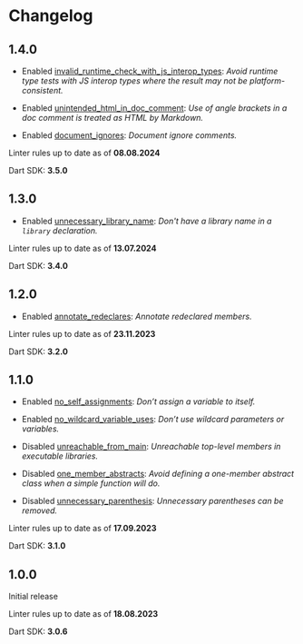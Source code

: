 # Changelog

## 1.4.0

- Enabled [invalid_runtime_check_with_js_interop_types](https://dart.dev/tools/linter-rules/invalid_runtime_check_with_js_interop_types):
  _Avoid runtime type tests with JS interop types where the result may not be platform-consistent._

- Enabled [unintended_html_in_doc_comment](https://dart.dev/tools/linter-rules/unintended_html_in_doc_comment):
  _Use of angle brackets in a doc comment is treated as HTML by Markdown._

- Enabled [document_ignores](https://dart.dev/tools/linter-rules/document_ignores):
  _Document ignore comments._

Linter rules up to date as of **08.08.2024**

Dart SDK: **3.5.0**

## 1.3.0

- Enabled [unnecessary_library_name](https://dart.dev/tools/linter-rules/unnecessary_library_name):
  _Don't have a library name in a `library` declaration._

Linter rules up to date as of **13.07.2024**

Dart SDK: **3.4.0**

## 1.2.0

- Enabled [annotate_redeclares](https://dart.dev/tools/linter-rules/annotate_redeclares):
  _Annotate redeclared members._

Linter rules up to date as of **23.11.2023**

Dart SDK: **3.2.0**

## 1.1.0

- Enabled [no_self_assignments](https://dart.dev/tools/linter-rules/no_self_assignments):
  _Don’t assign a variable to itself._

- Enabled [no_wildcard_variable_uses](https://dart.dev/tools/linter-rules/no_wildcard_variable_uses):
  _Don’t use wildcard parameters or variables._

- Disabled [unreachable_from_main](https://dart.dev/tools/linter-rules/unreachable_from_main):
  _Unreachable top-level members in executable libraries._

- Disabled [one_member_abstracts](https://dart.dev/tools/linter-rules/one_member_abstracts):
  _Avoid defining a one-member abstract class when a simple function will do._

- Disabled [unnecessary_parenthesis](https://dart.dev/tools/linter-rules/unnecessary_parenthesis):
  _Unnecessary parentheses can be removed._

Linter rules up to date as of **17.09.2023**

Dart SDK: **3.1.0**

## 1.0.0

Initial release

Linter rules up to date as of **18.08.2023**

Dart SDK: **3.0.6**
